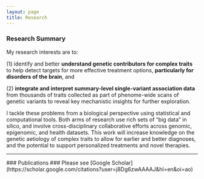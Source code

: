 ```yaml
---
layout: page
title: Research 
---
```


### Research Summary
My research interests are to: 
<p>(1) identify and better <b>understand genetic contributors for complex traits</b> to help detect targets for more effective treatment options, <b>particularly for disorders of the brain</b>, and</p>
<p>(2) <b>integrate and interpret summary-level single-variant association data</b> from thousands of traits collected as part of phenome-wide scans of genetic variants to reveal key mechanistic insights for further exploration.</p>
<p>I tackle these problems from a biological perspective using statistical and computational tools. Both arms of research use rich sets of “big data” in silico, and involve cross-disciplinary collaborative efforts across genomic, epigenomic, and health datasets. This work will increase knowledge on the genetic aetiology of complex traits to allow for earlier and better diagnoses, and the potential to support personalized treatments and novel therapies.</p> 

<hr>
### Publications ###
Please see [Google Scholar](https://scholar.google.com/citations?user=j8Dg6zwAAAAJ&hl=en&oi=ao)
